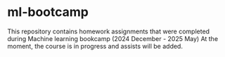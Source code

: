 # ml-bootcamp
This repository contains homework assignments that were completed during Machine learning bookcamp (2024 December - 2025 May)
At the moment, the course is in progress and assists will be added.


